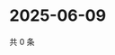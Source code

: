# 2025-06-09

共 0 条

<!-- BEGIN ZHIHUQUESTIONS -->
<!-- 最后更新时间 Mon Jun 09 2025 14:18:18 GMT+0800 (China Standard Time) -->

<!-- END ZHIHUQUESTIONS -->
